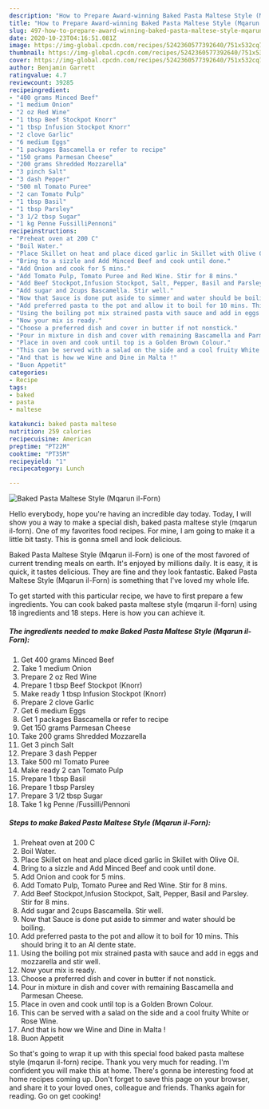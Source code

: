 ```yaml
---
description: "How to Prepare Award-winning Baked Pasta Maltese Style (Mqarun il-Forn)"
title: "How to Prepare Award-winning Baked Pasta Maltese Style (Mqarun il-Forn)"
slug: 497-how-to-prepare-award-winning-baked-pasta-maltese-style-mqarun-il-forn
date: 2020-10-23T04:16:51.081Z
image: https://img-global.cpcdn.com/recipes/5242360577392640/751x532cq70/baked-pasta-maltese-style-mqarun-il-forn-recipe-main-photo.jpg
thumbnail: https://img-global.cpcdn.com/recipes/5242360577392640/751x532cq70/baked-pasta-maltese-style-mqarun-il-forn-recipe-main-photo.jpg
cover: https://img-global.cpcdn.com/recipes/5242360577392640/751x532cq70/baked-pasta-maltese-style-mqarun-il-forn-recipe-main-photo.jpg
author: Benjamin Garrett
ratingvalue: 4.7
reviewcount: 39285
recipeingredient:
- "400 grams Minced Beef"
- "1 medium Onion"
- "2 oz Red Wine"
- "1 tbsp Beef Stockpot Knorr"
- "1 tbsp Infusion Stockpot Knorr"
- "2 clove Garlic"
- "6 medium Eggs"
- "1 packages Bascamella or refer to recipe"
- "150 grams Parmesan Cheese"
- "200 grams Shredded Mozzarella"
- "3 pinch Salt"
- "3 dash Pepper"
- "500 ml Tomato Puree"
- "2 can Tomato Pulp"
- "1 tbsp Basil"
- "1 tbsp Parsley"
- "3 1/2 tbsp Sugar"
- "1 kg Penne FussilliPennoni"
recipeinstructions:
- "Preheat oven at 200 C"
- "Boil Water."
- "Place Skillet on heat and place diced garlic in Skillet with Olive Oil."
- "Bring to a sizzle and Add Minced Beef and cook until done."
- "Add Onion and cook for 5 mins."
- "Add Tomato Pulp, Tomato Puree and Red Wine. Stir for 8 mins."
- "Add Beef Stockpot,Infusion Stockpot, Salt, Pepper, Basil and Parsley. Stir for 8 mins."
- "Add sugar and 2cups Bascamella. Stir well."
- "Now that Sauce is done put aside to simmer and water should be boiling."
- "Add preferred pasta to the pot and allow it to boil for 10 mins. This should bring it to an Al dente state."
- "Using the boiling pot mix strained pasta with sauce and add in eggs and mozzarella and stir well."
- "Now your mix is ready."
- "Choose a preferred dish and cover in butter if not nonstick."
- "Pour in mixture in dish and cover with remaining Bascamella and Parmesan Cheese."
- "Place in oven and cook until top is a Golden Brown Colour."
- "This can be served with a salad on the side and a cool fruity White or Rose Wine."
- "And that is how we Wine and Dine in Malta !"
- "Buon Appetit"
categories:
- Recipe
tags:
- baked
- pasta
- maltese

katakunci: baked pasta maltese 
nutrition: 259 calories
recipecuisine: American
preptime: "PT22M"
cooktime: "PT35M"
recipeyield: "1"
recipecategory: Lunch

---
```



![Baked Pasta Maltese Style (Mqarun il-Forn)](https://img-global.cpcdn.com/recipes/5242360577392640/751x532cq70/baked-pasta-maltese-style-mqarun-il-forn-recipe-main-photo.jpg)

Hello everybody, hope you're having an incredible day today. Today, I will show you a way to make a special dish, baked pasta maltese style (mqarun il-forn). One of my favorites food recipes. For mine, I am going to make it a little bit tasty. This is gonna smell and look delicious.



Baked Pasta Maltese Style (Mqarun il-Forn) is one of the most favored of current trending meals on earth. It's enjoyed by millions daily. It is easy, it is quick, it tastes delicious. They are fine and they look fantastic. Baked Pasta Maltese Style (Mqarun il-Forn) is something that I've loved my whole life.


To get started with this particular recipe, we have to first prepare a few ingredients. You can cook baked pasta maltese style (mqarun il-forn) using 18 ingredients and 18 steps. Here is how you can achieve it.

<!--inarticleads1-->

##### The ingredients needed to make Baked Pasta Maltese Style (Mqarun il-Forn):

1. Get 400 grams Minced Beef
1. Take 1 medium Onion
1. Prepare 2 oz Red Wine
1. Prepare 1 tbsp Beef Stockpot (Knorr)
1. Make ready 1 tbsp Infusion Stockpot (Knorr)
1. Prepare 2 clove Garlic
1. Get 6 medium Eggs
1. Get 1 packages Bascamella or refer to recipe
1. Get 150 grams Parmesan Cheese
1. Take 200 grams Shredded Mozzarella
1. Get 3 pinch Salt
1. Prepare 3 dash Pepper
1. Take 500 ml Tomato Puree
1. Make ready 2 can Tomato Pulp
1. Prepare 1 tbsp Basil
1. Prepare 1 tbsp Parsley
1. Prepare 3 1/2 tbsp Sugar
1. Take 1 kg Penne /Fussilli/Pennoni




<!--inarticleads2-->

##### Steps to make Baked Pasta Maltese Style (Mqarun il-Forn):

1. Preheat oven at 200 C
1. Boil Water.
1. Place Skillet on heat and place diced garlic in Skillet with Olive Oil.
1. Bring to a sizzle and Add Minced Beef and cook until done.
1. Add Onion and cook for 5 mins.
1. Add Tomato Pulp, Tomato Puree and Red Wine. Stir for 8 mins.
1. Add Beef Stockpot,Infusion Stockpot, Salt, Pepper, Basil and Parsley. Stir for 8 mins.
1. Add sugar and 2cups Bascamella. Stir well.
1. Now that Sauce is done put aside to simmer and water should be boiling.
1. Add preferred pasta to the pot and allow it to boil for 10 mins. This should bring it to an Al dente state.
1. Using the boiling pot mix strained pasta with sauce and add in eggs and mozzarella and stir well.
1. Now your mix is ready.
1. Choose a preferred dish and cover in butter if not nonstick.
1. Pour in mixture in dish and cover with remaining Bascamella and Parmesan Cheese.
1. Place in oven and cook until top is a Golden Brown Colour.
1. This can be served with a salad on the side and a cool fruity White or Rose Wine.
1. And that is how we Wine and Dine in Malta !
1. Buon Appetit




So that's going to wrap it up with this special food baked pasta maltese style (mqarun il-forn) recipe. Thank you very much for reading. I'm confident you will make this at home. There's gonna be interesting food at home recipes coming up. Don't forget to save this page on your browser, and share it to your loved ones, colleague and friends. Thanks again for reading. Go on get cooking!
